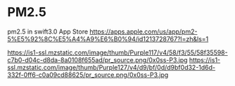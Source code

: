 # PM2.5
pm2.5 in swift3.0
App Store
https://apps.apple.com/us/app/pm2-5%E5%92%8C%E5%A4%A9%E6%B0%94/id1213728767?l=zh&ls=1

https://is1-ssl.mzstatic.com/image/thumb/Purple117/v4/58/f3/55/58f35598-c7b0-d04c-d8da-8a0108f655ad/pr_source.png/0x0ss-P3.jpg
https://is1-ssl.mzstatic.com/image/thumb/Purple127/v4/d9/bf/0d/d9bf0d32-1d6d-332f-0ff6-c0a09cd88625/pr_source.png/0x0ss-P3.jpg
